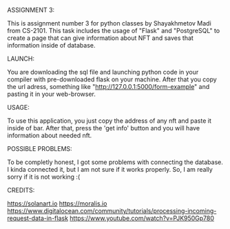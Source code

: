 ASSIGNMENT 3:

This is assignment number 3 for python classes by Shayakhmetov Madi from CS-2101.
This task includes the usage of "Flask" and "PostgreSQL" to create a page that can give information about NFT and saves that information inside of database.

LAUNCH:

You are downloading the sql file and launching python code in your compiler with pre-downloaded flask on your machine. After that you copy the url adress, something like "http://127.0.0.1:5000/form-example" and pasting it in your web-browser. 

USAGE:

To use this application, you just copy the address of any nft and paste it inside of bar. After that, press the 'get info' button and you will have information about needed nft.

POSSIBLE PROBLEMS:

To be completly honest, I got some problems with connecting the database. I kinda connected it, but I am not sure if it works properly. So, I am really sorry if it is not working :(

CREDITS:

https://solanart.io
https://moralis.io
https://www.digitalocean.com/community/tutorials/processing-incoming-request-data-in-flask
https://www.youtube.com/watch?v=PJK950Gp780
